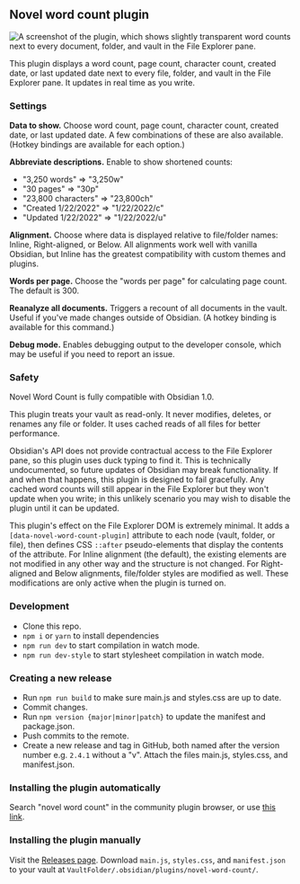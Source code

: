## Novel word count plugin

![A screenshot of the plugin, which shows slightly transparent word counts next to every document, folder, and vault in the File Explorer pane.](readme-screenshot-1.png)

This plugin displays a word count, page count, character count, created date, or last updated date next to every file, folder, and vault in the File Explorer pane. It updates in real time as you write.

### Settings

**Data to show.** Choose word count, page count, character count, created date, or last updated date. A few combinations of these are also available. (Hotkey bindings are available for each option.)

**Abbreviate descriptions.** Enable to show shortened counts:

- "3,250 words" => "3,250w"
- "30 pages" => "30p"
- "23,800 characters" => "23,800ch"
- "Created 1/22/2022" => "1/22/2022/c"
- "Updated 1/22/2022" => "1/22/2022/u"

**Alignment.** Choose where data is displayed relative to file/folder names: Inline, Right-aligned, or Below. All alignments work well with vanilla Obsidian, but Inline has the greatest compatibility with custom themes and plugins.

**Words per page.** Choose the "words per page" for calculating page count. The default is 300.

**Reanalyze all documents.** Triggers a recount of all documents in the vault. Useful if you've made changes outside of Obsidian. (A hotkey binding is available for this command.)

**Debug mode.** Enables debugging output to the developer console, which may be useful if you need to report an issue.

### Safety

Novel Word Count is fully compatible with Obsidian 1.0.

This plugin treats your vault as read-only. It never modifies, deletes, or renames any file or folder. It uses cached reads of all files for better performance.

Obsidian's API does not provide contractual access to the File Explorer pane, so this plugin uses duck typing to find it. This is technically undocumented, so future updates of Obsidian may break functionality. If and when that happens, this plugin is designed to fail gracefully. Any cached word counts will still appear in the File Explorer but they won't update when you write; in this unlikely scenario you may wish to disable the plugin until it can be updated.

This plugin's effect on the File Explorer DOM is extremely minimal. It adds a `[data-novel-word-count-plugin]` attribute to each node (vault, folder, or file), then defines CSS `::after` pseudo-elements that display the contents of the attribute. For Inline alignment (the default), the existing elements are not modified in any other way and the structure is not changed. For Right-aligned and Below alignments, file/folder styles are modified as well. These modifications are only active when the plugin is turned on.

### Development

- Clone this repo.
- `npm i` or `yarn` to install dependencies
- `npm run dev` to start compilation in watch mode.
- `npm run dev-style` to start stylesheet compilation in watch mode.

### Creating a new release

- Run `npm run build` to make sure main.js and styles.css are up to date.
- Commit changes.
- Run `npm version {major|minor|patch}` to update the manifest and package.json.
- Push commits to the remote.
- Create a new release and tag in GitHub, both named after the version number e.g. `2.4.1` without a "v". Attach the files main.js, styles.css, and manifest.json.

### Installing the plugin automatically

Search "novel word count" in the community plugin browser, or use [this link](https://obsidian.md/plugins?id=novel-word-count).

### Installing the plugin manually

Visit the [Releases page](https://github.com/isaaclyman/novel-word-count-obsidian/releases). Download `main.js`, `styles.css`, and `manifest.json` to your vault at `VaultFolder/.obsidian/plugins/novel-word-count/`.